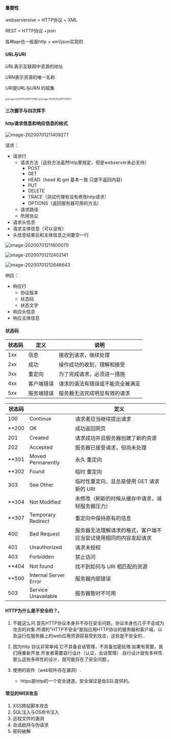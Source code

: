 #### 重要性

webserversive = HTTP协议 + XML

REST = HTTP协议 +json

各种api也一般是http + xml/json实现的

#### URL与URI

URL表示互联网中资源的地址

URN表示资源的唯一名称

URI是URL与URN 的超集

<img src="C:\Users\何镇武\AppData\Roaming\Typora\typora-user-images\image-20200702081012669.png" alt="image-20200702081012669" style="zoom: 50%;" />

<img src="C:\Users\何镇武\AppData\Roaming\Typora\typora-user-images\image-20200702081730973.png" alt="image-20200702081730973" style="zoom:50%;" />

#### 三次握手与四次挥手



#### http请求信息和响应信息的格式

![image-20200701211409277](C:\Users\何镇武\AppData\Roaming\Typora\typora-user-images\image-20200701211409277.png)

请求：

- 请求行
  - 请求方法（这些方法虽然http里规定，但是webserver未必支持）
    - POST
    - GET
    - HEAD（head 和 get 基本一致 只是不返回内容）
    - PUT
    - DELETE
    - TRACE（测试代理有没有修改http请求）
    - OPTIONS（返回服务器可用的方法）
  - 请求路径
  - 所用协议
- 请求头信息
- 请求主体信息（可以没有）
- 头信息结束后和主体信息之间要空一行

![image-20200701211600070](C:\Users\何镇武\AppData\Roaming\Typora\typora-user-images\image-20200701211600070.png)

![image-20200701212402141](C:\Users\何镇武\AppData\Roaming\Typora\typora-user-images\image-20200701212402141.png)

![image-20200701212646643](C:\Users\何镇武\AppData\Roaming\Typora\typora-user-images\image-20200701212646643.png)

响应：

- 响应行
  - 协议版本
  - 状态码
  - 状态文字
- 响应头信息
- 响应主体信息

#### 状态码

| 状态码 | 定义       | 说明                             |
| ------ | ---------- | -------------------------------- |
| 1xx    | 信息       | 接收到请求，继续处理             |
| 2xx    | 成功       | 操作成功的收到，理解和接受       |
| 3xx    | 重定向     | 为了完成请求，必须进一措施       |
| 4xx    | 客户端错误 | 请求的语法有错误或不能完全被满足 |
| 5xx    | 服务端错误 | 服务器无法完成明显有效的请求     |

| 状态码 |                       | 定义                                                         |
| ------ | --------------------- | ------------------------------------------------------------ |
| 100    | Continue              | 请求者应当继续提出请求                                       |
| **200  | OK                    | 成功返回网页                                                 |
| 201    | Created               | 请求成功并且服务器创建了新的资源                             |
| 202    | Accepted              | 服务器已接受请求，但尚未处理                                 |
| **301  | Moved Permanently     | 永久 重定向                                                  |
| **302  | Found                 | 临时 重定向                                                  |
| 303    | See Other             | 临时性重定向，且总是使用 GET 请求新的 URI                    |
| **304  | Not Modified          | 未修改（刷新的时候从缓存中请求，减轻服务器压力）             |
| **307  | Temporary Redirect    | 重定向中保持原有的信息                                       |
| 400    | Bad Request           | 服务器无法理解请求的格式，客户端不应当尝试使用相同的内容发起请求 |
| 401    | Unauthorized          | 请求未授权                                                   |
| 403    | Forbidden             | 禁止访问                                                     |
| **404  | Not found             | 找不到如何与 URI 相匹配的资源                                |
| **500  | Internal Server Error | 服务器内部错误                                               |
| 503    | Service Unavailable   | 服务器暂时不可用                                             |

#### HTTP为什么是不安全的？。
1. 不能这么问.首先HTTP协议本身并不存在安全问题，协议本身也几乎不会成为攻击的对象.所谓的”HTTP不安全”是指应用HTTP协议的服务器和客户端，以及运行在服务器上的web应用资源容易受到攻击，这些是不安全的..
2. 因为http 协议非常单纯.它不具备会话管理，不具备加密处理.如果有需要，我们得重新开发.开发者需要自行设计（认证，会话管理）.自行设计就有多样性.那么这些多样性的设计，就可能存在了安全问题.。
3. 使用的软件（web软件存在漏洞）.
   
   - https是http的一个安全通道，安全保证是由SSL提供的。



#### 常见的WEB攻击
1. XSS跨站脚本攻击
2. SQL注入与OS命令注入
3. 远程文件的漏洞
4. 会话劫持与伪请求
5. 密码破解

